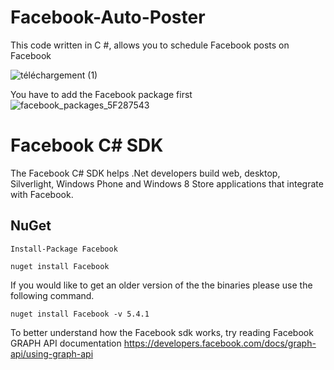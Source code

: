 # Facebook-Auto-Poster
This code written in C #, allows you to schedule Facebook posts on Facebook

![téléchargement (1)](https://user-images.githubusercontent.com/47701160/111473653-9189c200-872b-11eb-9719-684356cbc4c7.png)



You have to add the Facebook package first
![facebook_packages_5F287543](https://user-images.githubusercontent.com/47701160/111473723-a0707480-872b-11eb-97b0-7580793750ae.png)

# Facebook C# SDK
The Facebook C# SDK helps .Net developers build web, desktop, Silverlight, Windows Phone and Windows 8 Store applications that integrate with Facebook.

## NuGet

    Install-Package Facebook

    nuget install Facebook
    
If you would like to get an older version of the the binaries please use the following command.

    nuget install Facebook -v 5.4.1




To better understand how the Facebook sdk works, try reading  Facebook GRAPH API documentation
https://developers.facebook.com/docs/graph-api/using-graph-api
